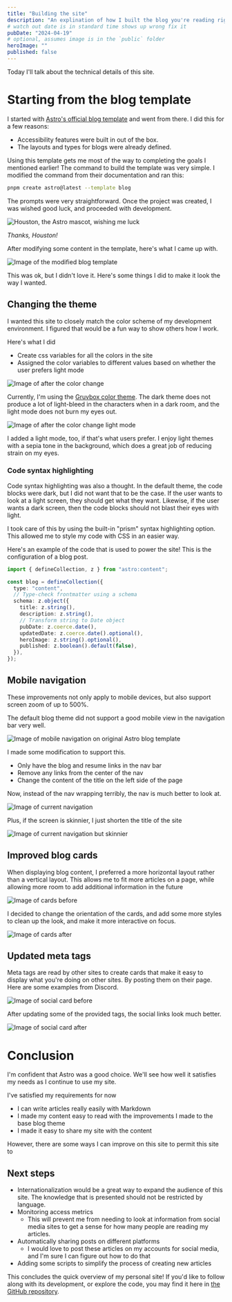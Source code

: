 ```yaml
---
title: "Building the site"
description: "An explination of how I built the blog you're reading right now."
# watch out date is in standard time shows up wrong fix it
pubDate: "2024-04-19"
# optional, assumes image is in the `public` folder
heroImage: ""
published: false
---
```


Today I'll talk about the technical details of this site.

# Starting from the blog template

I started with [Astro's official blog template](https://github.com/withastro/astro/tree/main/examples/blog) and went from there. I did this for a few reasons:

- Accessibility features were built in out of the box.
- The layouts and types for blogs were already defined.

Using this template gets me most of the way to completing the goals I mentioned earlier! The command to build the template was very simple. I modified the command from their documentation and ran this:

```sh
pnpm create astro@latest --template blog
```

The prompts were very straightforward. Once the project was created, I was wished good luck, and proceeded with development.

![Houston, the Astro mascot, wishing me luck](../../assets/blog/building-the-site/houston.png)

_Thanks, Houston!_

After modifying some content in the template, here's what I came up with.

![Image of the modified blog template](../../assets/blog/building-the-site/modified-blog-template.png)

This was ok, but I didn't love it. Here's some things I did to make it look the way I wanted.

## Changing the theme

I wanted this site to closely match the color scheme of my development environment. I figured that would be a fun way to show others how I work.

Here's what I did

- Create css variables for all the colors in the site
- Assigned the color variables to different values based on whether the user prefers light mode

![Image of after the color change](../../assets/blog/building-the-site/new-home-page-dark.png)

Currently, I'm using the [Gruvbox color theme](https://github.com/morhetz/gruvbox?tab=readme-ov-file). The dark theme does not produce a lot of light-bleed in the characters when in a dark room, and the light mode does not burn my eyes out.

![Image of after the color change light mode](../../assets/blog/building-the-site/new-home-page-light.png)

I added a light mode, too, if that's what users prefer. I enjoy light themes with a sepia tone in the background, which does a great job of reducing strain on my eyes.

### Code syntax highlighting

Code syntax highlighting was also a thought. In the default theme, the code blocks were dark, but I did not want that to be the case. If the user wants to look at a light screen, they should get what they want. Likewise, if the user wants a dark screen, then the code blocks should not blast their eyes with light.

I took care of this by using the built-in "prism" syntax highlighting option. This allowed me to style my code with CSS in an easier way.

Here's an example of the code that is used to power the site! This is the configuration of a blog post.

```typescript
import { defineCollection, z } from "astro:content";

const blog = defineCollection({
  type: "content",
  // Type-check frontmatter using a schema
  schema: z.object({
    title: z.string(),
    description: z.string(),
    // Transform string to Date object
    pubDate: z.coerce.date(),
    updatedDate: z.coerce.date().optional(),
    heroImage: z.string().optional(),
    published: z.boolean().default(false),
  }),
});
```

## Mobile navigation

These improvements not only apply to mobile devices, but also support screen zoom of up to 500%.

The default blog theme did not support a good mobile view in the navigation bar very well.

![Image of mobile navigation on original Astro blog template](../../assets/blog/building-the-site/mobile-view-before.png)

I made some modification to support this.

- Only have the blog and resume links in the nav bar
- Remove any links from the center of the nav
- Change the content of the title on the left side of the page

Now, instead of the nav wrapping terribly, the nav is much better to look at.

![Image of current navigation](../../assets/blog/building-the-site/mobile-view-after.png)

Plus, if the screen is skinnier, I just shorten the title of the site

![Image of current navigation but skinnier](../../assets/blog/building-the-site/mobile-view-after-xsmall.png)

## Improved blog cards

When displaying blog content, I preferred a more horizontal layout rather than a vertical layout. This allows me to fit more articles on a page, while allowing more room to add additional information in the future

![Image of cards before](../../assets/blog/building-the-site/blog-cards-before.png)

I decided to change the orientation of the cards, and add some more styles to clean up the look, and make it more interactive on focus.

![Image of cards after](../../assets/blog/building-the-site/blog-cards-after.png)

## Updated meta tags

Meta tags are read by other sites to create cards that make it easy to display what you're doing on other sites. By posting them on their page. Here are some examples from Discord.

![Image of social card before](../../assets/blog/building-the-site/social-card-before.png)

After updating some of the provided tags, the social links look much better.

![Image of social card after](../../assets/blog/building-the-site/social-card-after.png)

# Conclusion

I'm confident that Astro was a good choice. We'll see how well it satisfies my needs as I continue to use my site.

I've satisfied my requirements for now

- I can write articles really easily with Markdown
- I made my content easy to read with the improvements I made to the base blog theme
- I made it easy to share my site with the content

However, there are some ways I can improve on this site to permit this site to

## Next steps

- Internationalization would be a great way to expand the audience of this site. The knowledge that is presented should not be restricted by language.
- Monitoring access metrics
  - This will prevent me from needing to look at information from social media sites to get a sense for how many people are reading my articles.
- Automatically sharing posts on different platforms
  - I would love to post these articles on my accounts for social media, and I'm sure I can figure out how to do that
- Adding some scripts to simplify the process of creating new articles

This concludes the quick overview of my personal site! If you'd like to follow along with its development, or explore the code, you may find it here in [the GitHub repository](https://github.com/NicksPatties/portfolio-site).

